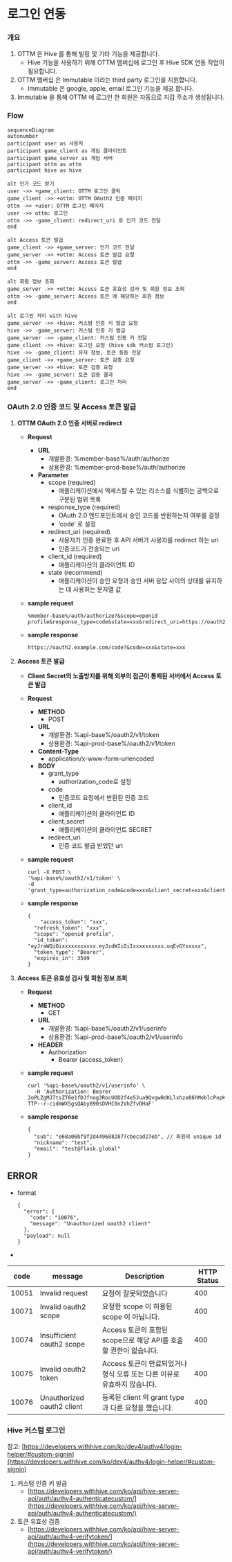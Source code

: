 # 로그인 연동

### 개요

1. OTTM 은 Hive 를 통해 빌링 및 기타 기능을 제공합니다.
   - Hive 기능을 사용하기 위해 OTTM 멤버십에 로그인 후 Hive SDK 연동 작업이 필요합니다.
2. OTTM 멤버십 은 Immutable 이라는 third party 로그인을 지원합니다. 
   - Immutable 은 google, apple, email 로그인 기능을 제공 합니다.
3. Immutable 을 통해 OTTM 에 로그인 한 회원은 자동으로 지갑 주소가 생성됩니다.

### **Flow**

```mermaid
sequenceDiagram
autonumber
participant user as 사용자
participant game_client as 게임 클라이언트
participant game_server as 게임 서버
participant ottm as ottm
participant hive as hive

alt 인가 코드 받기
user ->> +game_client: OTTM 로그인 클릭
game_client ->> +ottm: OTTM OAuth2 인증 페이지 
ottm ->> +user: OTTM 로그인 페이지
user ->> ottm: 로그인
ottm ->> -game_client: redirect_uri 로 인가 코드 전달
end

alt Access 토큰 발급
game_client ->> +game_server: 인가 코드 전달
game_server ->> +ottm: Access 토큰 발급 요청 
ottm ->> -game_server: Access 토큰 발급
end

alt 회원 정보 조회
game_server ->> +ottm: Access 토큰 유효성 검사 및 회원 정보 조회 
ottm ->> -game_server: Access 토큰 에 해당하는 회원 정보
end

alt 로그인 처리 with hive
game_server ->> +hive: 커스텀 인증 키 발급 요청
hive ->> -game_server: 커스텀 인증 키 발급
game_server ->> -game_client: 커스텀 인증 키 전달
game_client ->> +hive: 로그인 요청 (hive sdk 커스텀 로그인)
hive ->> -game_client: 유저 정보, 토큰 등등 전달
game_client ->> +game_server: 토큰 검증 요청
game_server ->> +hive: 토큰 검증 요청
hive ->> -game_server: 토큰 검증 결과
game_server ->> -game_client: 로그인 처리
end
```

### OAuth 2.0 인증 코드 및 Access 토큰 발급

1. **OTTM OAuth 2.0 인증 서버로 redirect**
    - **Request**
        - **URL**
            - 개발환경: %member-base%/auth/authorize
            - 상용환경: %member-prod-base%/auth/authorize
        - **Parameter**
            - scope (required)
                - 애플리케이션에서 액세스할 수 있는 리소스를 식별하는 공백으로 구분된 범위 목록
            - response_type (required)
                - OAuth 2.0 엔드포인트에서 승인 코드를 반환하는지 여부를 결정
                - ‘code’ 로 설정
            - redirect_uri (required)
                - 사용자가 인증 완료한 후 API 서버가 사용자를 redirect 하는 uri
                - 인증코드가 전송되는 uri
            - client_id (required)
                - 애플리케이션의 클라이언트 ID
            - state (recommend)
                - 애플리케이션이 승인 요청과 승인 서버 응답 사이의 상태를 유지하는 데 사용하는 문자열 값
    - **sample request**

        ```
        %member-base%/auth/authorize?&scope=openid profile&response_type=code&state=xxx&redirect_uri=https://oauth2.example.com/code&client_id=xxx
        ```

    - **sample response**

        ```
        https://oauth2.example.com/code?&code=xxx&state=xxx
        ```


1. **Access 토큰 발급**
    - **Client Secret의 노출방지를 위해 외부의 접근이 통제된 서버에서 Access 토큰 발급**
    - **Request**
        - **METHOD**
            - POST
        - **URL**
            - 개발환경: %api-base%/oauth2/v1/token
            - 상용환경: %api-prod-base%/oauth2/v1/token
        - **Content-Type**
            - application/x-www-form-urlencoded
        - **BODY**
            - grant_type
                - authorization_code로 설정
            - code
                - 인증코드 요청에서 반환된 인증 코드
            - client_id
                - 애플리케이션의 클라이언트 ID
            - client_secret
                - 애플리케이션의 클라이언트 SECRET
            - redirect_uri
                - 인증 코드 발급 받았던 uri
    - **sample request**

        ```
        curl -X POST \
        '%api-base%/oauth2/v1/token' \
        -d 'grant_type=authorization_code&code=xxx&client_secret=xxx&client_id=xxx&redirect_uri=https://oauth2.example.com/code'
        ```

    - **sample response**

        ```
        {
        	"access_token": "xxx",
          "refresh_token": "xxx",
          "scope": "openid profile",
          "id_token": "eyJraWQiOixxxxxxxxxxx.eyJzdWIiOiIxxxxxxxxxx.oqEvGYxxxxx",
          "token_type": "Bearer",
          "expires_in": 3599
        }
        ```


1. **Access 토큰 유효성 검사 및 회원 정보 조회**
    - **Request**
        - **METHOD**
            - GET
        - **URL**
            - 개발환경: %api-base%/oauth2/v1/userinfo
            - 상용환경: %api-prod-base%/oauth2/v1/userinfo
        - **HEADER**
            - Authorization
                - Bearer {access_token}
    - **sample request**

        ```
        curl '%api-base%/oauth2/v1/userinfo' \
          -H 'Authorization: Bearer 2oPLZgMJ7tsZT6e1fDJfnog3RocUOD2f4e5Jua9QvgwBdKLlxhze86hMeblcPopH4XeXESezb1dInlQIGz5k7uA-TTP--r-cidmWX5gsQAby890sDVHC0n2VhZfvDHaF'
        ```

    - **sample response**

        ```
        {
          "sub": "e68a06bf9f2d4496882877cbecad27eb", // 회원의 unique id
          "nickname": "test",
          "email": "test@flask.global"
        }
        ```


## ERROR

- format

    ```
    {
      "error": {
        "code": "10076",
        "message": "Unauthorized oauth2 client"
      },
      "payload": null
    }
    ```

-

| code | message | Description | HTTP Status |
| --- | --- | --- | --- |
| 10051 | Invalid request | 요청이 잘못되었습니다 | 400 |
| 10071 | Invalid oauth2 scope | 요청한 scope 이 허용된 scope 이 아닙니다. | 400 |
| 10074 | Insufficient oauth2 scope | Access 토큰의 포함된 scope으로 해당 API를 호출 할 권한이 없습니다. | 400 |
| 10075 | Invalid oauth2 token | Access 토큰이 만료되었거나 형식 오류 또는 다른 이유로 유효하지 않습니다. | 400 |
| 10076 | Unauthorized oauth2 client | 등록된 client 의 grant type과 다른 요청을 했습니다. | 400 |

### Hive 커스텀 로그인

참고: [https://developers.withhive.com/ko/dev4/authv4/login-helper/#custom-signin](https://developers.withhive.com/ko/dev4/authv4/login-helper/#custom-signin)

1. 커스텀 인증 키 발급
   - [https://developers.withhive.com/ko/api/hive-server-api/auth/authv4-authenticatecustom/](https://developers.withhive.com/ko/api/hive-server-api/auth/authv4-authenticatecustom/)
2. 토큰 유효성 검증
   - [https://developers.withhive.com/ko/api/hive-server-api/auth/authv4-verifytoken/](https://developers.withhive.com/ko/api/hive-server-api/auth/authv4-verifytoken/)